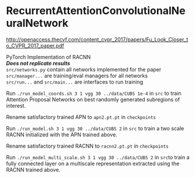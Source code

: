 # RecurrentAttentionConvolutionalNeuralNetwork
http://openaccess.thecvf.com/content_cvpr_2017/papers/Fu_Look_Closer_to_CVPR_2017_paper.pdf

PyTorch Implementation of RACNN\
***Does not replicate results***\
`src/networks.py` contain all networks implemented for the paper\
`src/manager...` are training/eval managers for all networks\
`src/run...` and `src/main...` are interfaces to run training

Run `./run_model_coords.sh 3 1 vgg 30 ../data/CUBS 1e-4` in `src` to train Attention Proposal Networks on best randomly generated subregions of interest.

Rename satisfactory trained APN to `apn2.pt.pt` in `checkpoints`

Run `./run_model.sh 3 1 vgg 30 ../data/CUBS 2` in `src` to train a two scale RACNN initialized with the APN trained above.

Rename satisfactory trained RACNN to `racnn2.pt.pt` in `checkpoints`

Run `./run_model_multi_scale.sh 3 1 vgg 30 ../data/CUBS 2` in `src`to train a fully connected layer on a multiscale representation extracted using the RACNN trained above. 
